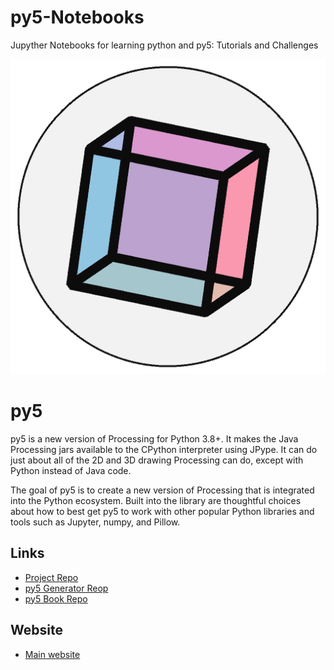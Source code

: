 # py5-Notebooks
Jupyther Notebooks for learning python and py5: Tutorials and Challenges

![py5 logo](img/logo_512x512.png)

# py5

py5 is a new version of Processing for Python 3.8+. It makes the Java Processing jars
available to the CPython interpreter using JPype. It can do just about all of the 2D and
3D drawing Processing can do, except with Python instead of Java code.

The goal of py5 is to create a new version of Processing that is integrated into the
Python ecosystem. Built into the library are thoughtful choices about how to best get
py5 to work with other popular Python libraries and tools such as Jupyter, numpy, and
Pillow.

## Links

* [Project Repo](https://github.com/py5coding)
* [py5 Generator Reop](https://github.com/py5coding)
* [py5 Book Repo](https://github.com/py5coding/py5book)

## Website

* [Main website](http://py5.ixora.io/)

